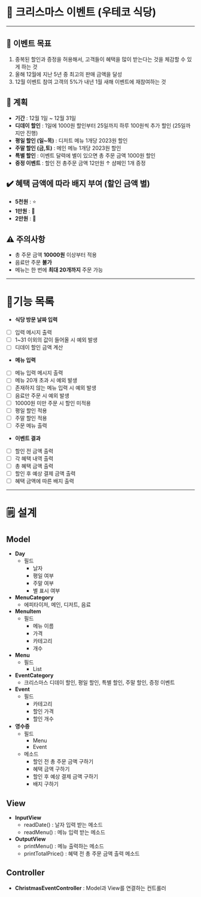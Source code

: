 # 🎉 크리스마스 이벤트 (우테코 식당)

---
## 🎯 이벤트 목표
1. 중복된 할인과 증정을 허용해서, 고객들이 혜택을 많이 받는다는 것을 체감할 수 있게 하는 것
2. 올해 12월에 지난 5년 중 최고의 판매 금액을 달성
3. 12월 이벤트 참여 고객의 5%가 내년 1월 새해 이벤트에 재참여하는 것

## 📅 계획
- **기간** : 12월 1일 ~ 12월 31일
- **디데이 할인** : 1일에 1000원 할인부터 25일까지 하루 100원씩 추가 할인 (25일까지만 진행)
- **평일 할인 (일~목)** : 디저트 메뉴 1개당 2023원 할인
- **주말 할인 (금,토)** : 메인 메뉴 1개당 2023원 할인
- **특별 할인** : 이벤트 달력에 별이 있으면 총 주문 금액 1000원 할인
- **증정 이벤트** : 할인 전 총주문 금액 12만원 ↑ 샴페인 1개 증정

## ✔️ 혜택 금액에 따라 배지 부여 (할인 금액 별)
- **5천원** : ⭐
- **1만원** : 🎄
- **2만원** : 🎅

## ⚠️ 주의사항
- 총 주문 금액 **10000원** 이상부터 적용
- 음료만 주문 **불가**
- 메뉴는 한 번에 **최대 20개까지** 주문 가능
---
# 🚀기능 목록
- **식당 방문 날짜 입력**
- [ ] 입력 메시지 출력
- [ ] 1~31 이외의 값이 들어올 시 예외 발생
- [ ] 디데이 할인 금액 계산
- **메뉴 입력**
- [ ] 메뉴 입력 메시지 출력
- [ ] 메뉴 20개 초과 시 예외 발생
- [ ] 존재하지 않는 메뉴 입력 시 예외 발생
- [ ] 음료만 주문 시 예외 발생
- [ ] 10000원 미만 주문 시 할인 미적용
- [ ] 평일 할인 적용
- [ ] 주말 할인 적용
- [ ] 주문 메뉴 출력
- **이벤트 결과**
- [ ] 할인 전 금액 출력
- [ ] 각 혜택 내역 출력
- [ ] 총 혜택 금액 출력
- [ ] 할인 후 예상 결제 금액 출력
- [ ] 혜택 금액에 따른 배지 출력
---
# 🗒️ 설계
## **Model**
- **Day**
  - 필드
    - 날자
    - 평일 여부
    - 주말 여부
    - 별 표시 여부
- **MenuCategory**
  - 에피타이저, 메인, 디저트, 음료
- **MenuItem**
  - 필드
    - 메뉴 이름
    - 가격
    - 카테고리
    - 개수
- **Menu**
  - 필드
    - List<MenuItem>
- **EventCategory**
  - 크리스마스 디데이 할인, 평일 할인, 특별 할인, 주말 할인, 증정 이벤트
- **Event**
  - 필드
    - 카테고리
    - 할인 가격
    - 할인 개수
- **영수증**
  - 필드
    - Menu
    - Event
  - 메소드
    - 할인 전 총 주문 금액 구하기
    - 혜택 금액 구하기
    - 할인 후 예상 결제 금액 구하기
    - 배지 구하기
## View
- **InputView**
  - readDate() : 날자 입력 받는 메소드
  - readMenu() : 메뉴 입력 받는 메소드
- **OutputView**
  - printMenu() : 메뉴 출력하는 메소드
  - printTotalPrice() : 혜택 전 총 주문 금액 출력 메소드
## Controller
- **ChristmasEventController** : Model과 View를 연결하는 컨트롤러